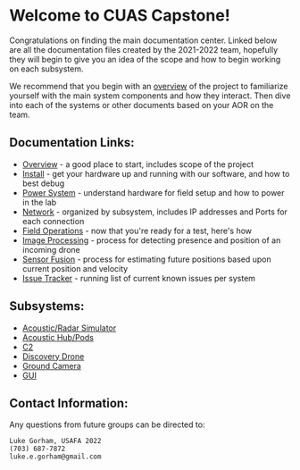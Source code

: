 # Welcome to CUAS Capstone!
Congratulations on finding the main documentation center. Linked below are all the documentation files created by the 2021-2022 team, hopefully they will begin to give you an idea of the scope and how to begin working on each subsystem.

We recommend that you begin with an [overview](ProjSubsystemInfo.md) of the project to familiarize yourself with the main system components and how they interact. Then dive into each of the systems or other documents based on your AOR on the team.

## Documentation Links:
* [Overview](ProjSubsystemInfo.md) - a good place to start, includes scope of the project
* [Install](InstallSoftware.md) - get your hardware up and running with our software, and how to best debug
* [Power System](PowerSystem.md) - understand hardware for field setup and how to power in the lab
* [Network](Network.md) - organized by subsystem, includes IP addresses and Ports for each connection
* [Field Operations](FieldOpsInstructions.md) - now that you're ready for a test, here's how
* [Image Processing](ImageProcessing.md) - process for detecting presence and position of an incoming drone
* [Sensor Fusion](SensorFusion.md) - process for estimating future positions based upon current position and velocity
* [Issue Tracker](IssueTracker.md) - running list of current known issues per system
## Subsystems:
* [Acoustic/Radar Simulator](../AcousticPodRadarSim/SIM_README.md)
* [Acoustic Hub/Pods](../AcousticPodRadarSim/POD_README.md)
* [C2](../GroundStation/C2_README.md)
* [Discovery Drone]()
* [Ground Camera]()
* [GUI]()


## Contact Information:
Any questions from future groups can be directed to:
```?
Luke Gorham, USAFA 2022
(703) 687-7872
luke.e.gorham@gmail.com
```